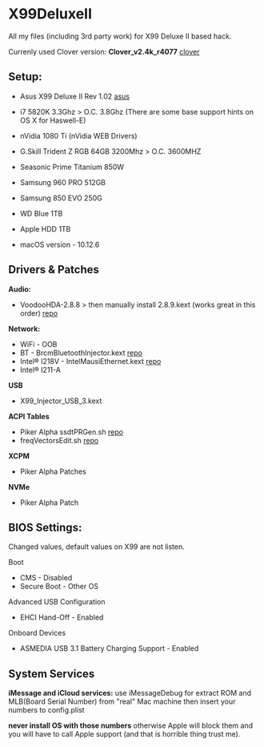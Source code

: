 # X99DeluxeII
All my files (including 3rd party work) for X99 Deluxe II based hack.

Currenly used Clover version: **Clover_v2.4k_r4077** [clover](https://sourceforge.net/projects/cloverefiboot/)

## **Setup:**
- Asus X99 Deluxe II Rev 1.02 [asus](https://www.asus.com/us/Motherboards/X99-DELUXE-II/)
- i7 5820K 3.3Ghz > O.C. 3.8Ghz (There are some base support hints on OS X for Haswell-E)
- nVidia 1080 Ti (nVidia WEB Drivers)
- G.Skill Trident Z RGB 64GB 3200Mhz > O.C. 3600MHZ
- Seasonic Prime Titanium 850W

- Samsung 960 PRO 512GB
- Samsung 850 EVO 250G
- WD Blue 1TB
- Apple HDD 1TB

- macOS version - 10.12.6

## **Drivers & Patches**
**Audio:**
- VoodooHDA-2.8.8 > then manually install 2.8.9.kext (works great in this order) [repo](https://sourceforge.net/projects/voodoohda/)

**Network:**
- WiFi - OOB
- BT - BrcmBluetoothInjector.kext [repo](https://github.com/the-darkvoid/BrcmPatchRAM)
- Intel® I218V - IntelMausiEthernet.kext [repo](https://github.com/Mieze/IntelMausiEthernet)
- Intel® I211-A

**USB**
- X99_Injector_USB_3.kext

**ACPI Tables**
- Piker Alpha ssdtPRGen.sh [repo](https://github.com/Piker-Alpha/ssdtPRGen.sh)
- freqVectorsEdit.sh [repo](https://github.com/Piker-Alpha/freqVectorsEdit.sh)

**XCPM**
- Piker Alpha Patches

**NVMe**
- Piker Alpha Patch

## **BIOS Settings:**
Changed values, default values on X99 are not listen.

Boot
- CMS - Disabled
- Secure Boot - Other OS

Advanced USB Configuration
- EHCI Hand-Off - Enabled

Onboard Devices
- ASMEDIA USB 3.1 Battery Charging Support - Enabled

## **System Services**
**iMessage and iCloud services:**
use iMessageDebug for extract ROM and MLB(Board Serial Number) from
"real" Mac machine then insert your numbers to config.plist

**never install OS with those numbers** otherwise Apple will block them
and you will have to call Apple support (and that is horrible thing trust me).
